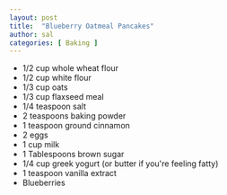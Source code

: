 ```yaml
---
layout: post
title:  "Blueberry Oatmeal Pancakes"
author: sal
categories: [ Baking ]
---
```

- 1/2 cup whole wheat flour
- 1/2 cup white flour
- 1/3 cup oats
- 1/3 cup flaxseed meal
- 1/4 teaspoon salt
- 2 teaspoons baking powder
- 1 teaspoon ground cinnamon
- 2 eggs
- 1 cup milk
- 1 Tablespoons brown sugar
- 1/4 cup greek yogurt \(or butter if you're feeling fatty\)
- 1 teaspoon vanilla extract
- Blueberries
